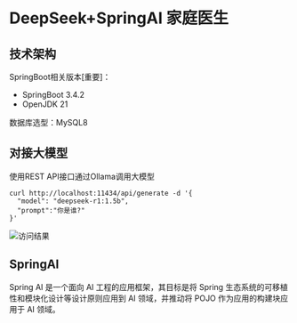 # DeepSeek+SpringAI 家庭医生


## 技术架构

SpringBoot相关版本[重要]：
- SpringBoot 3.4.2
- OpenJDK 21

数据库选型：MySQL8

## 对接大模型
使用REST API接口通过Ollama调用大模型
```
curl http://localhost:11434/api/generate -d '{
  "model": "deepseek-r1:1.5b",
  "prompt":"你是谁?"
}'
```
![访问结果](https://public-images-1252032054.cos.ap-guangzhou.myqcloud.com/public%2FSnipaste_2025-03-10_22-34-09.png)


## SpringAI
Spring AI 是一个面向 AI 工程的应用框架，其目标是将 Spring 生态系统的可移植性和模块化设计等设计原则应用到 AI 领域，并推动将 POJO 作为应用的构建块应用于 AI 领域。